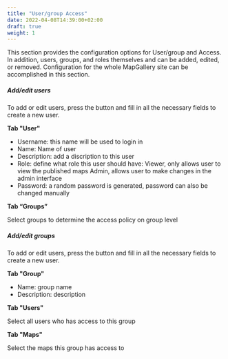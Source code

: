 ```yaml
---
title: "User/group Access"
date: 2022-04-08T14:39:00+02:00
draft: true
weight: 1
---
```


This section provides the configuration options for User/group and Access. In addition, users, groups, and roles themselves and can be added, edited, or removed. Configuration for the whole MapGallery site can be accomplished in this section.

##### Add/edit users

To add or edit users, press the button and fill in all the necessary fields to create a new user.

**Tab "User"**

- Username: this name will be used to login in
- Name: Name of user
- Description: add a discription to this user
- Role: define what role this user should have: Viewer, only allows user to view the published maps Admin, allows user to make changes in the admin interface
- Password: a random password is generated, password can also be changed manually

**Tab “Groups”**

Select groups to determine the access policy on group level

##### Add/edit groups

To add or edit users, press the button and fill in all the necessary fields to create a new user.

**Tab "Group"**

- Name: group name
- Description: description

**Tab "Users"**

Select all users who has access to this group

**Tab "Maps"**

Select the maps this group has access to